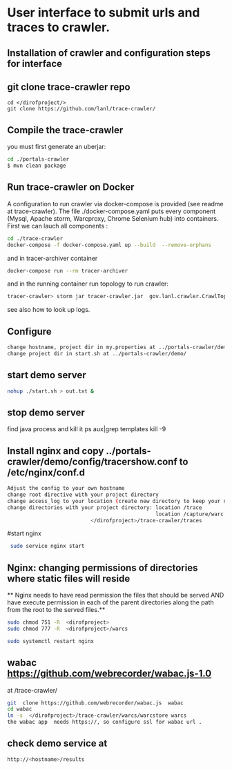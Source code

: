 # User interface to submit urls and traces to crawler.
## Installation of crawler and configuration steps for interface
## git clone trace-crawler repo
```
cd </dirofproject/>
git clone https://github.com/lanl/trace-crawler/
```
## Compile the trace-crawler

 you must first generate an uberjar:

``` sh
cd ./portals-crawler
$ mvn clean package
```  
## Run trace-crawler  on Docker
A configuration to run crawler via docker-compose is provided (see readme at trace-crawler). 
The file ./docker-compose.yaml puts every component (Mysql, Apache storm, Warcproxy, Chrome Selenium hub) into  containers.
First we  can lauch all components :

``` sh
cd ./trace-crawler
docker-compose -f docker-compose.yaml up --build  --remove-orphans
```
and in tracer-archiver container
``` sh
docker-compose run --rm tracer-archiver
```
and in the running container run topology to run crawler:
``` sh
tracer-crawler> storm jar tracer-crawler.jar  gov.lanl.crawler.CrawlTopology -conf crawler-conf-docker.yaml
```
see also how to look up logs. 

## Configure
``` sh
change hostname, project dir in my.properties at ../portals-crawler/demo/
change project dir in start.sh at ../portals-crawler/demo/
```
## start demo server
``` sh
nohup ./start.sh > out.txt & 
```
## stop demo server
find java process and kill it
ps aux|grep templates
kill -9 <pid>

## Install nginx and copy ../portals-crawler/demo/config/tracershow.conf to /etc/nginx/conf.d
``` sh
Adjust the config to your own hostname
change root directive with your project directory
change access_log to your location (create new directory to keep your nginx logs) 
change directories with your project directory: location /trace 
                                                location /capture/warc 
                           </dirofproject>/trace-crawler/traces
```
#start nginx
``` sh
 sudo service nginx start
```  
## Nginx: changing permissions of directories where static files will reside
** Nginx needs to have read permission the files that should be served AND have execute permission in each of the parent directories along the path from the root to the served files.**
``` sh
sudo chmod 751 -R  <dirofproject>
sudo chmod 777 -R  <dirofproject>/warcs

sudo systemctl restart nginx

```
## wabac https://github.com/webrecorder/wabac.js-1.0
at </dirofproject>/trace-crawler/ 

``` sh
git  clone https://github.com/webrecorder/wabac.js  wabac
cd wabac
ln -s  </dirofproject>/trace-crawler/warcs/warcstore warcs
the wabac app  needs https://, so configure ssl for wabac url .
```
## check demo service at
``` sh
http://<hostname>/results

```

 
